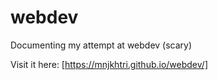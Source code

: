 # webdev
Documenting my attempt at webdev (scary)

Visit it here: [https://mnjkhtri.github.io/webdev/]
